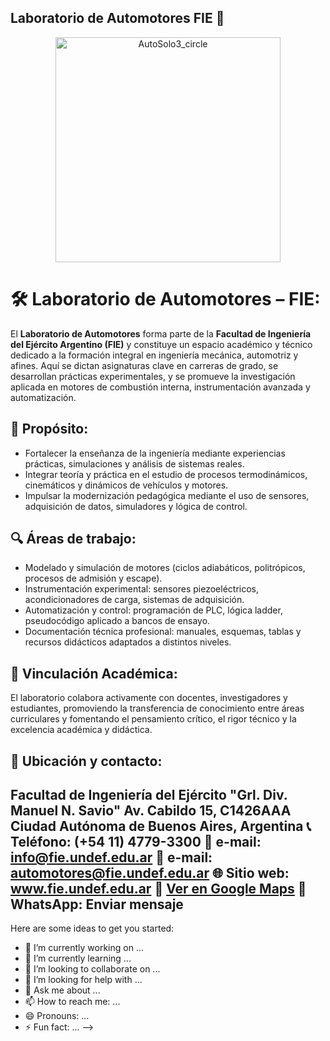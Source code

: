 ## Laboratorio de Automotores FIE 👋

<div align="center">
  <img width="360" height="360" alt="AutoSolo3_circle" src="https://github.com/user-attachments/assets/38627ca5-195e-4675-b25b-05d910e9b540" />
</div>

# 🛠️ Laboratorio de Automotores – FIE:

El **Laboratorio de Automotores** forma parte de la **Facultad de Ingeniería del Ejército Argentino (FIE)** y constituye un espacio académico y
técnico dedicado a la formación integral en ingeniería mecánica, automotriz y afines. Aquí se dictan asignaturas clave en carreras de grado, se 
desarrollan prácticas experimentales, y se promueve la investigación aplicada en motores de combustión interna, instrumentación avanzada y automatización.

## 🎯 Propósito:
- Fortalecer la enseñanza de la ingeniería mediante experiencias prácticas, simulaciones y análisis de sistemas reales.
- Integrar teoría y práctica en el estudio de procesos termodinámicos, cinemáticos y dinámicos de vehículos y motores.
- Impulsar la modernización pedagógica mediante el uso de sensores, adquisición de datos, simuladores y lógica de control.
  
## 🔍 Áreas de trabajo:
- Modelado y simulación de motores (ciclos adiabáticos, politrópicos, procesos de admisión y escape).
- Instrumentación experimental: sensores piezoeléctricos, acondicionadores de carga, sistemas de adquisición.
- Automatización y control: programación de PLC, lógica ladder, pseudocódigo aplicado a bancos de ensayo.
- Documentación técnica profesional: manuales, esquemas, tablas y recursos didácticos adaptados a distintos niveles.
  
## 🤝 Vinculación Académica:
El laboratorio colabora activamente con docentes, investigadores y estudiantes, promoviendo la transferencia de conocimiento entre áreas curriculares 
y fomentando el pensamiento crítico, el rigor técnico y la excelencia académica y didáctica.

## 📍 Ubicación y contacto:
**Facultad de Ingeniería del Ejército "Grl. Div. Manuel N. Savio"**
Av. Cabildo 15, C1426AAA Ciudad Autónoma de Buenos Aires, Argentina
📞 Teléfono: (+54 11) 4779-3300
📧 e-mail: info@fie.undef.edu.ar
📧 e-mail: automotores@fie.undef.edu.ar
🌐 Sitio web: www.fie.undef.edu.ar
📌 [Ver en Google Maps](https://www.google.com/maps?q=Av.+Cabildo+15,+C1426+Ciudad+Aut%C3%B3noma+de+Buenos+Aires,+Argentina)
💬 WhatsApp: Enviar mensaje
---










Here are some ideas to get you started:

- 🔭 I’m currently working on ...
- 🌱 I’m currently learning ...
- 👯 I’m looking to collaborate on ...
- 🤔 I’m looking for help with ...
- 💬 Ask me about ...
- 📫 How to reach me: ...
- 😄 Pronouns: ...
- ⚡ Fun fact: ...
-->
